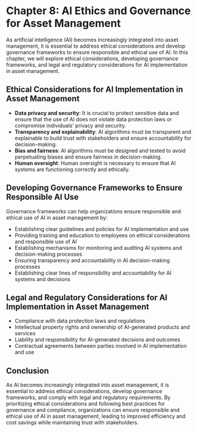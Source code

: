 Chapter 8: AI Ethics and Governance for Asset Management
========================================================

As artificial intelligence (AI) becomes increasingly integrated into asset management, it is essential to address ethical considerations and develop governance frameworks to ensure responsible and ethical use of AI. In this chapter, we will explore ethical considerations, developing governance frameworks, and legal and regulatory considerations for AI implementation in asset management.

Ethical Considerations for AI Implementation in Asset Management
----------------------------------------------------------------

* **Data privacy and security**: It is crucial to protect sensitive data and ensure that the use of AI does not violate data protection laws or compromise individuals' privacy and security.
* **Transparency and explainability**: AI algorithms must be transparent and explainable to build trust with stakeholders and ensure accountability for decision-making.
* **Bias and fairness**: AI algorithms must be designed and tested to avoid perpetuating biases and ensure fairness in decision-making.
* **Human oversight**: Human oversight is necessary to ensure that AI systems are functioning correctly and ethically.

Developing Governance Frameworks to Ensure Responsible AI Use
-------------------------------------------------------------

Governance frameworks can help organizations ensure responsible and ethical use of AI in asset management by:

* Establishing clear guidelines and policies for AI implementation and use
* Providing training and education to employees on ethical considerations and responsible use of AI
* Establishing mechanisms for monitoring and auditing AI systems and decision-making processes
* Ensuring transparency and accountability in AI decision-making processes
* Establishing clear lines of responsibility and accountability for AI systems and decisions

Legal and Regulatory Considerations for AI Implementation in Asset Management
-----------------------------------------------------------------------------

* Compliance with data protection laws and regulations
* Intellectual property rights and ownership of AI-generated products and services
* Liability and responsibility for AI-generated decisions and outcomes
* Contractual agreements between parties involved in AI implementation and use

Conclusion
----------

As AI becomes increasingly integrated into asset management, it is essential to address ethical considerations, develop governance frameworks, and comply with legal and regulatory requirements. By prioritizing ethical considerations and following best practices for governance and compliance, organizations can ensure responsible and ethical use of AI in asset management, leading to improved efficiency and cost savings while maintaining trust with stakeholders.
